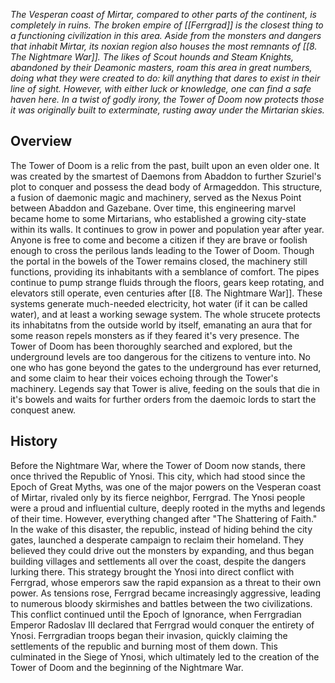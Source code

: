 *The Vesperan coast of Mirtar, compared to other parts of the continent, is completely in ruins. The broken empire of [[Ferrgrad]] is the closest thing to a functioning civilization in this area. Aside from the monsters and dangers that inhabit Mirtar, its noxian region also houses the most remnants of [[8. The Nightmare War]]. The likes of Scout hounds and Steam Knights, abandoned by their Deamonic masters, roam this area in great numbers, doing what they were created to do: kill anything that dares to exist in their line of sight. However, with either luck or knowledge, one can find a safe haven here. In a twist of godly irony, the Tower of Doom now protects those it was originally built to exterminate, rusting away under the Mirtarian skies.*
## Overview
The Tower of Doom is a relic from the past, built upon an even older one. It was created by the smartest of Daemons from Abaddon to further Szuriel's plot to conquer and possess the dead body of Armageddon. This structure, a fusion of daemonic magic and machinery, served as the Nexus Point between Abaddon and Gazebane. Over time, this engineering marvel became home to some Mirtarians, who established a growing city-state within its walls. It continues to grow in power and population year after year. Anyone is free to come and become a citizen if they are brave or foolish enough to cross the perilous lands leading to the Tower of Doom. Though the portal in the bowels of the Tower remains closed, the machinery still functions, providing its inhabitants with a semblance of comfort. The pipes continue to pump strange fluids through the floors, gears keep rotating, and elevators still operate, even centuries after [[8. The Nightmare War]]. These systems generate much-needed electricity, hot water (if it can be called water), and at least a working sewage system. The whole strucete protects its inhabitatns from the outside world by itself, emanating an aura that for some reason repels monsters as if they feared it's very presence. The Tower of Doom has been thoroughly searched and explored, but the underground levels are too dangerous for the citizens to venture into. No one who has gone beyond the gates to the underground has ever returned, and some claim to hear their voices echoing through the Tower's machinery. Legends say that Tower is alive, feeding on the souls that die in it's bowels and waits for further orders from the daemoic lords to start the conquest anew.
## History
Before the Nightmare War, where the Tower of Doom now stands, there once thrived the Republic of Ynosi. This city, which had stood since the Epoch of Great Myths, was one of the major powers on the Vesperan coast of Mirtar, rivaled only by its fierce neighbor, Ferrgrad. The Ynosi people were a proud and influential culture, deeply rooted in the myths and legends of their time. However, everything changed after "The Shattering of Faith." In the wake of this disaster, the republic, instead of hiding behind the city gates, launched a desperate campaign to reclaim their homeland. They believed they could drive out the monsters by expanding, and thus began building villages and settlements all over the coast, despite the dangers lurking there. This strategy brought the Ynosi into direct conflict with Ferrgrad, whose emperors saw the rapid expansion as a threat to their own power. As tensions rose, Ferrgrad became increasingly aggressive, leading to numerous bloody skirmishes and battles between the two civilizations. This conflict continued until the Epoch of Ignorance, when Ferrgradian Emperor Radoslav III declared that Ferrgrad would conquer the entirety of Ynosi. Ferrgradian troops began their invasion, quickly claiming the settlements of the republic and burning most of them down. This culminated in the Siege of Ynosi, which ultimately led to the creation of the Tower of Doom and the beginning of the Nightmare War.